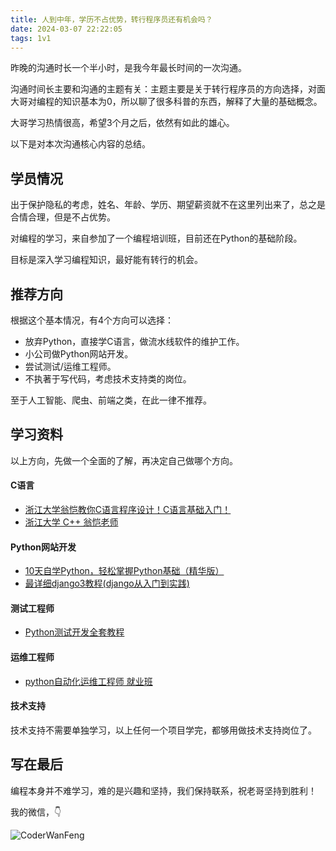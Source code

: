 ```yaml
---
title: 人到中年，学历不占优势，转行程序员还有机会吗？
date: 2024-03-07 22:22:05
tags: 1v1
---
```


昨晚的沟通时长一个半小时，是我今年最长时间的一次沟通。

沟通时间长主要和沟通的主题有关：主题主要是关于转行程序员的方向选择，对面大哥对编程的知识基本为0，所以聊了很多科普的东西，解释了大量的基础概念。

大哥学习热情很高，希望3个月之后，依然有如此的雄心。

以下是对本次沟通核心内容的总结。

## 学员情况

出于保护隐私的考虑，姓名、年龄、学历、期望薪资就不在这里列出来了，总之是合情合理，但是不占优势。

对编程的学习，来自参加了一个编程培训班，目前还在Python的基础阶段。

目标是深入学习编程知识，最好能有转行的机会。

## 推荐方向

根据这个基本情况，有4个方向可以选择：

- 放弃Python，直接学C语言，做流水线软件的维护工作。
- 小公司做Python网站开发。
- 尝试测试/运维工程师。
- 不执著于写代码，考虑技术支持类的岗位。

至于人工智能、爬虫、前端之类，在此一律不推荐。


## 学习资料

以上方向，先做一个全面的了解，再决定自己做哪个方向。

#### C语言

- [浙江大学翁恺教你C语言程序设计！C语言基础入门！](https://www.bilibili.com/video/BV1dr4y1n7vA/)
- [浙江大学 C++ 翁恺老师](https://www.bilibili.com/video/BV1dE41167hJ/)


#### Python网站开发

- [10天自学Python，轻松掌握Python基础（精华版）](https://www.bilibili.com/video/BV1MM4y1G76j/)
- [最详细django3教程(django从入门到实践)](https://www.bilibili.com/video/BV1NL41157ph/)

#### 测试工程师

- [Python测试开发全套教程](https://www.bilibili.com/video/BV13U4y137to?p=12&vd_source=ca20bb8763fcb18660aa74d7a87234fa)

#### 运维工程师

- [python自动化运维工程师 就业班](https://www.bilibili.com/video/BV11p4y1S7jW/?spm_id_from=333.337.search-card.all.click&vd_source=ca20bb8763fcb18660aa74d7a87234fa)


#### 技术支持

技术支持不需要单独学习，以上任何一个项目学完，都够用做技术支持岗位了。


## 写在最后

编程本身并不难学习，难的是兴趣和坚持，我们保持联系，祝老哥坚持到胜利！

我的微信，👇

![CoderWanFeng](https://www.python-office.com/assets/img/qr-code.842c35b6.jpg)